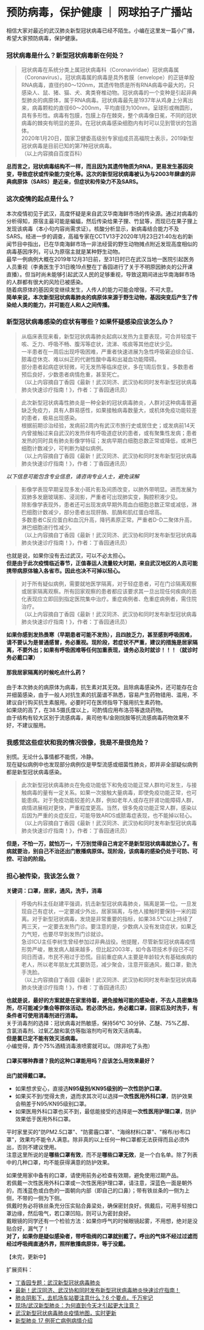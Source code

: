 # 预防病毒，保护健康 ｜ 网球拍子广播站
相信大家对最近的武汉肺炎新型冠状病毒已经不陌生。小编在这里发一篇小广播，希望大家预防病毒，保护健康。  

### 冠状病毒是什么？新型冠状病毒新在何处？
> 冠状病毒在系统分类上属冠状病毒科（Coronaviridae）冠状病毒属（Coronavirus）。冠状病毒属的病毒是具外套膜（envelope）的正链单股RNA病毒，直径约80～120nm，其遗传物质是所有RNA病毒中最大的，只感染人、鼠、猪、猫、犬、禽类脊椎动物。冠状病毒的一个变种是引起非典型肺炎的病原体，属于RNA病毒。冠状病毒最先是1937年从鸡身上分离出来，病毒颗粒的直径60～200nm，平均直径为100nm，呈球形或椭圆形，具有多形性。病毒有包膜，包膜上存在棘突，整个病毒像日冕，不同的冠状病毒的棘突有明显的差异。在冠状病毒感染细胞内有时可以见到管状的包涵体。  
> 2020年1月20日，国家卫健委高级别专家组成员高福院士表示，2019新型冠状病毒是目前已知的第7种冠状病毒。   
（以上内容摘自百度百科）

**总而言之，冠状病毒结构不一样，而且因为其遗传物质为RNA，更易发生基因突变，导致症状或传染能力变化等。这次的新型冠状病毒被认为与2003年肆虐的非典病原体（SARS）是近亲，但症状和传染力不及SARS。**  

### 这次疫情的起点是什么？
本次疫情初见于武汉，高度怀疑是来自武汉华南海鲜市场的传染源。通过对病毒的分析得知，原宿主最可能是蝙蝠，然后传染给果子狸、竹鼠等，而现已在果子狸上发现该病毒（本小句内容尚需求证）。核酸分析显示，新病毒结合能力不及SARS。经进一步的调查，高福专家在CCTV13于2020年1月23日21:40左右的新闻节目中指出，已在华南海鲜市场一非法经营的野生动物摊点附近发现高度相似的病毒基因序列，可认为原宿主就是某种野生动物。  
最早一例病例大概在2019年12月31日前，至31日时已在武汉当地一医院引起医务人员重视（李勇医生于31日晚19点整在丁香园进行了关于不明原因肺炎的公开课直播）。但当时尚未能够引起武汉人民的足够重视，导致这期间进出华南海鲜市场的人群都有很大的风险已被感染。  
随着病原体的基因突变继续发生，人传人的能力可能会增强，不可大意。  
**简单来说，本次新型冠状病毒肺炎的病原体来源于野生动物，基因突变后产生了传染给人类的能力，并可能在人和人之间传播。**  

### 新型冠状病毒感染的症状有哪些？如果怀疑感染应该怎么办？
> 从临床表现来看，新型冠状病毒肺炎起病以发热为主要表现，可合并轻度干咳、乏力、呼吸不畅、腹泻等症状，流涕、咳痰等其他症状少见。  
> 一半患者在一周后出现呼吸困难，严重者快速进展为急性呼吸窘迫综合征、脓毒症休克、难以纠正的代谢性酸中毒和出凝血功能障碍。  
> 部分患者起病症状轻微，可无发热等临床症状，多在1周后恢复。多数患者预后良好，少数患者病情危重，甚至死亡。  
（以上内容摘自丁香园《最新！武汉同济、武汉协和同时发布新型冠状病毒肺炎快速诊疗指南！》，作者：丁香园通讯员）   

> 此次新型冠状病毒性肺炎是一种全新的冠状病毒肺炎，人群对这种病毒普遍缺乏免疫力，具有人群易感性，如果接触病毒数量大，或机体免疫功能较差的患者，极易出现感染。  
> 根据前期诊治经验，发病前2周内有武汉市旅行史或居住史；或发病前14天内曾接触过来自武汉的发热伴有呼吸道症状的患者，或有聚集性发病；患者发热的同时具有肺炎影像学特征；发病早期白细胞总数正常或降低，或淋巴细胞计数减少，可判断为疑似病例。  
（以上内容摘自丁香园《最新！武汉同济、武汉协和同时发布新型冠状病毒肺炎快速诊疗指南！》，作者：丁香园通讯员）   

*以下信息可能包含专业信息，请咨询专业人士，避免误解*  
> 影像学表现早期呈现多发小斑片影及间质改变，以肺外带明显。进而发展为双肺多发磨玻璃影、浸润影，严重者可出现肺实变，胸腔积液少见。  
> 除影像学表现外，患者还可出现发病早期外周血白细胞总数正常或减低，淋巴细胞计数减少，部分患者出现肝酶、肌酶和肌红蛋白增高。  
> 多数患者C反应蛋白和血沉升高，降钙素原正常。严重者D-D二聚体升高，淋巴细胞进行性减少。  
（以上内容摘自丁香园《最新！武汉同济、武汉协和同时发布新型冠状病毒肺炎快速诊疗指南！》，作者：丁香园通讯员） 

也就是说，如果你没有去过武汉，可以不必太担心。  
**但是由于此次疫情临近春节，正值春运人流量较大时期，来自武汉地区的人员可能携带病原体输入各省市。因此也决不可掉以轻心。**  

> 对于所有疑似病例，需要就地医学隔离，对于轻症患者，可在门诊隔离观察或居家隔离观察。所有回家观察的患者都应该要求其一旦出现任何疾病的恶化表现应立即回到指定医院集中治疗。重症病例者、危重症病例者，需住院治疗。  
（以上内容摘自丁香园《最新！武汉同济、武汉协和同时发布新型冠状病毒肺炎快速诊疗指南！》，作者：丁香园通讯员） 

**如果你感到发热畏寒（早期患者可能不发热），且四肢乏力，甚至感到呼吸困难，请不要认为是普通感冒，务必重视。现阶段，若症状不严重，建议的措施是居家隔离，不要外出；如果有呼吸困难等任何加重表现，请务必及时就诊！！！（就诊时务必戴口罩）**  

#### 那我居家隔离的时候吃点什么药？
由于本次肺炎的病原体为病毒，抗生素对其无效。且除病毒感染外，还可能存在合并细菌感染，由于一般人对抗生素的抗菌谱不熟悉，容易产生药物错用、滥用，不建议自行购买抗生素服用。必要时可在医师指导下服用抗生素药物。  
如果烧的高了，在38.5摄氏度以上，可酌情应用布洛芬等退烧药物。  
由于结构有较大区别于流感病毒，奥司他韦/金刚烷胺等抗流感病毒药物效果不好，不建议服用。  

### 我感觉这些症状和我的情况很像，我是不是很危险？
别慌。无论什么事情都不能慌，冷静。  
现在疑似病例中也发现部分病例仅是甲型流感或细菌性肺炎，即并非全部疑似病例都是新型冠状病毒感染。  

> 此次新型冠状病毒肺炎在免疫功能低下和免疫功能正常人群均可发生，与接触病毒的量有一定关系。如果一次接触大量病毒，即使免疫功能正常，也可能患病。对于免疫功能较差的人群，例如老年人或存在肝肾功能障碍人群，病情进展相对更快，严重程度更高。当然，很多免疫功能正常人群，感染以后因为严重的炎症反应，可能导致ARDS或脓毒症表现，也不能掉以轻心。  
（以上内容摘自丁香园《最新！武汉同济、武汉协和同时发布新型冠状病毒肺炎快速诊疗指南！》，作者：丁香园通讯员） 

**但是，不怕一万，就怕万一，千万别觉得自己肯定不是新型冠状病毒就放心了。有病就要治，别自己不治还出门散播病原体。现阶段，该病毒的感染仍处于可防、可控、可治的阶段。**  

### 担心被传染，我该怎么做？
**关键词：口罩，居家，通风，洗手，消毒**   
> 呼吸内科主任赵建平强调，抗击新型冠状病毒肺炎，隔离是第一位。一旦发现自己有症状，一定要减少外出，居家隔离，与他人接触时要保持一米的距离。对于新型冠状病毒，发烧是非常重要的指标，如果38.5℃以上持续了两三天，一定要去发热门诊。要注意的是，少数病人没有发烧症状，如果乏力气短，也要尽早到发热门诊就诊。  
> 急诊ICU主任李树生曾经参加过非典战役。他提醒，尽管新型冠状病毒疫情形势严峻，散发病人越来越多，但比起2003年，如今各项技术手段已不可同日而语，市民不用过于恐慌。目前重症病人主要是年龄较大有基础疾病的老人，所以老年朋友尤其要防范，减少聚会，注意开窗通风，戴口罩，勤洗手洗脸。  
（以上内容摘自丁香园《最新！武汉同济、武汉协和同时发布新型冠状病毒肺炎快速诊疗指南！》，作者：丁香园通讯员） 

**也就是说，最好的方案就是在家里待着，避免接触可能的感染者，不去人员密集场所，尽可能减少集会等群体活动。若必须外出，务必戴口罩，回家后及时洗手，有条件者可使用消毒剂进行消毒。**  
关于消毒剂的选择：冠状病毒对热敏感，保持56℃ 30分钟、乙醚、75%乙醇、含氯消毒剂、过氧乙酸和氯仿等脂溶剂均可有效灭活病毒。  
**但是氯已定不能有效灭活病毒。**  
小编觉得，弄个75%酒精消毒液喷雾就可以。（除非吃了头孢）  

#### 口罩买哪种靠谱？我的这种口罩能用吗？应该怎么用效果最好？
**出门就得戴口罩。**  
- 如果想求安心，直接选**N95级别/KN95级别的一次性防护口罩**。  
- 如果买不到/觉得太贵，退而求其次可以选择**一次性医用外科口罩**，防护效果会稍差于N95/KN95级别口罩。  
- 如果医用外科口罩也买不到，最低能接受的选择是**一次性医用护理口罩**，防护效果低于医用外科口罩。  
  
平时家里买的"防PM2.5口罩"、"防雾霾口罩"、"海绵材料口罩"、"棉布/纱布口罩"，效果均不能令人满意。除非真的以上任何一种口罩都无法获得而且必须外出，否则不建议使用。  
注意这里所说的是**哪些口罩有效**，而不是**哪些口罩无效**，是一个白名单。除了列表中的几种口罩，均不能获得满意的防护效果。  
  
如果使用家中备有的口罩，请使用前务必检查有效期，避免使用过期产品。  
若佩戴一次性医用外科口罩或一次性医用护理口罩，请注意，深蓝色一面是朝外的，而浅蓝色或白色的一面朝向内部（即自己的口鼻）；带有铁丝条的一侧为上侧，不带的一侧为下侧。  
佩戴时务必将铁丝条充分压实贴合鼻梁处，确保密封良好。佩戴后，可用手轻按口罩边缘，然后吸气，若口罩凹陷，则可认为密封良好。  
戴眼镜的同学还有一个检验方法：如果你呼气的时候眼镜起雾，不用想，绝对是没贴合好，漏气了！  
**对了，如果你是疑似感染者，带呼吸阀的口罩就别戴了。呼出的气体不经过过滤而经过呼吸阀直通外界，照样散播病原体，等于没戴。**  

【未完，更新中】  

扩展资料：
- [丁香园专题：武汉新型冠状病毒肺炎](https://i.dxy.cn/touch/bbs/special?specialId=409)
- [最新！武汉同济、武汉协和同时发布新型冠状病毒肺炎快速诊疗指南！](http://www.dxy.cn/bbs/topic/42657770)
- [肺炎阴影下，去机场车站要注意什么？6 个要点，千万牢记](http://www.dxy.cn/bbs/topic/42657353)
- [现场/武汉新型肺炎：为何直到今天才引起更大注意？](http://www.dxy.cn/bbs/topic/42659418)
- [武汉新型冠状病毒肺炎疫情地图，实时更新](http://www.dxy.cn/bbs/topic/42650241)
- [新型肺炎 17 例死亡病例病情介绍](http://www.dxy.cn/bbs/topic/42662501)
